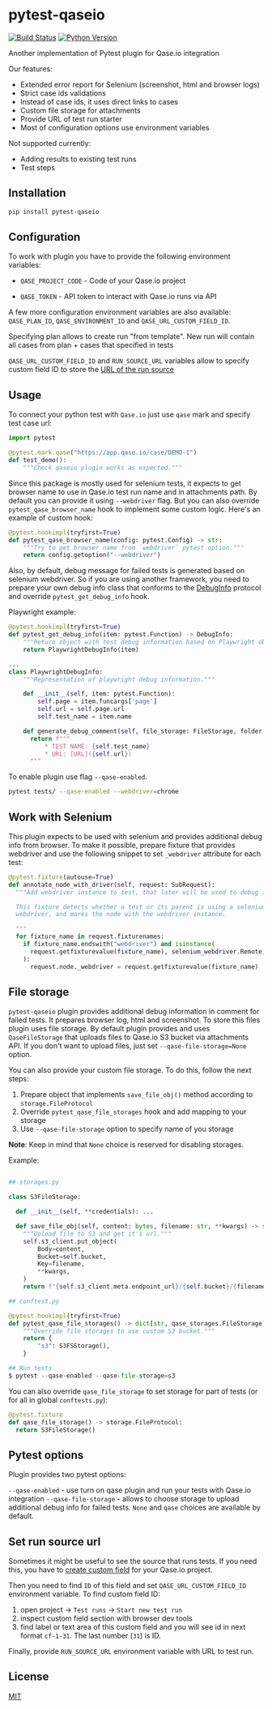# pytest-qaseio

[![Build Status](https://github.com/saritasa-nest/pytest-qaseio/workflows/checks/badge.svg?branch=main&event=push)](https://github.com/saritasa-nest/pytest-qaseio/actions?query=workflow%3Achecks)
[![Python Version](https://img.shields.io/pypi/pyversions/pytest-qaseio.svg)](https://pypi.org/project/pytest-qaseio/)

Another implementation of Pytest plugin for Qase.io integration

Our features:

* Extended error report for Selenium (screenshot, html and browser logs)
* Strict case ids validations
* Instead of case ids, it uses direct links to cases
* Custom file storage for attachments
* Provide URL of test run starter
* Most of configuration options use environment variables

Not supported currently:

* Adding results to existing test runs
* Test steps

## Installation

```bash
pip install pytest-qaseio
```

## Configuration

To work with plugin you have to provide the following environment variables:

* `QASE_PROJECT_CODE` - Code of your Qase.io project

* `QASE_TOKEN` - API token to interact with Qase.io runs via API

A few more configuration environment variables are also available:
`QASE_PLAN_ID`, `QASE_ENVIRONMENT_ID` and `QASE_URL_CUSTOM_FIELD_ID`.

Specifying plan allows to create run "from template".
New run will contain all cases from plan + cases that specified in tests

`QASE_URL_CUSTOM_FIELD_ID` and `RUN_SOURCE_URL`  variables allow to specify custom
field ID to store the [URL of the run source](#set-run-source-url)

## Usage

To connect your python test with `Qase.io` just use `qase` mark and specify test
case url:

```python
import pytest

@pytest.mark.qase("https://app.qase.io/case/DEMO-1")
def test_demo():
    """Check qaseio plugin works as expected."""
```

Since this package is mostly used for selenium tests, it expects to get browser
name to use in Qase.io test run name and in attachments path. By default you can
provide it using `--webdriver` flag. But you can also override
`pytest_qase_browser_name` hook to implement some custom logic.
Here's an example of custom hook:

```python
@pytest.hookimpl(tryfirst=True)
def pytest_qase_browser_name(config: pytest.Config) -> str:
    """Try to get browser name from `webdriver` pytest option."""
    return config.getoption("--webdriver")

```

Also, by default, debug message for failed tests is generated based on selenium
webdriver. So if you are using another framework, you need to prepare your own
debug info class that conforms to the [DebugInfo](pytest_qaseio/debug_info.py#L14-L21)
protocol and override `pytest_get_debug_info` hook.

Playwright example:

```python
@pytest.hookimpl(tryfirst=True)
def pytest_get_debug_info(item: pytest.Function) -> DebugInfo:
    """Return object with test debug information based on Playwright objects."""
    return PlaywrightDebugInfo(item)

...
class PlaywrightDebugInfo:
    """Representation of playwright debug information."""

    def __init__(self, item: pytest.Function):
        self.page = item.funcargs['page']
        self.url = self.page.url
        self.test_name = item.name

    def generate_debug_comment(self, file_storage: FileStorage, folder: str) -> str:
      return f"""
          * TEST NAME: {self.test_name}
          * URL: [URL]({self.url})
      """

```

To enable plugin use flag `--qase-enabled`.

```bash
pytest tests/ --qase-enabled --webdriver=chrome
```

## Work with Selenium

This plugin expects to be used with selenium and provides additional debug
info from browser. To make it possible, prepare fixture that provides webdriver
and use the following snippet to set `_webdriver` attribute for each test:

```python
@pytest.fixture(autouse=True)
def annotate_node_with_driver(self, request: SubRequest):
  """Add webdriver instance to test, that later will be used to debug info.

  This fixture detects whether a test or its parent is using a selenium
  webdriver, and marks the node with the webdriver instance.

  """
  for fixture_name in request.fixturenames:
    if fixture_name.endswith("webdriver") and isinstance(
      request.getfixturevalue(fixture_name), selenium_webdriver.Remote,
    ):
      request.node._webdriver = request.getfixturevalue(fixture_name)
```

## File storage

`pytest-qaseio` plugin provides additional debug information in comment for
failed tests. It prepares browser log, html and screenshot. To store this
files plugin uses file storage. By default plugin provides and uses `QaseFileStorage`
that uploads files to Qase.io S3 bucket via attachments API.
If you don't want to upload files, just set `--qase-file-storage=None` option.

You can also provide your custom file storage. To do this, follow the next steps:

1) Prepare object that implements `save_file_obj()` method according to `storage.FileProtocol`
2) Override `pytest_qase_file_storages` hook and add mapping to your storage
3) Use `--qase-file-storage` option to specify name of you storage

**Note**: Keep in mind that `None` choice is reserved for disabling storages.

Example:

```python

## storages.py

class S3FileStorage:

  def __init__(self, **credentials): ...

  def save_file_obj(self, content: bytes, filename: str, **kwargs) -> str:
    """Upload file to S3 and get it's url."""
    self.s3_client.put_object(
        Body=content,
        Bucket=self.bucket,
        Key=filename,
        **kwargs,
    )
    return f"{self.s3_client.meta.endpoint_url}/{self.bucket}/{filename}"

## conftest.py

@pytest.hookimpl(tryfirst=True)
def pytest_qase_file_storages() -> dict[str, qase_storages.FileStorage]:
    """Override file storages to use custom S3 bucket."""
    return {
        "s3": S3FSStorage(),
    }

## Run tests
$ pytest --qase-enabled --qase-file-storage=s3

```

You can also override `qase_file_storage` to set storage for part of tests
(or for all in global `conftests.py`):

```python
@pytest.fixture
def qase_file_storage() -> storage.FileProtocol:
  return S3FileStorage()
```

## Pytest options

Plugin provides two pytest options:

`--qase-enabled` - use turn on qase plugin and run your tests with Qase.io integration
`--qase-file-storage` - allows to choose storage to upload additional debug info
   for failed tests. `None` and `qase` choices are available by default.

## Set run source url

Sometimes it might be useful to see the source that runs tests. If you need this,
you have to [create custom field](https://help.qase.io/en/articles/5563701-custom-fields)
for your Qase.io project.

Then you need to find `ID` of this field and set `QASE_URL_CUSTOM_FIELD_ID`
environment variable. To find custom field ID:

 1. open project -> `Test runs` -> `Start new test run`
 2. inspect custom field section with browser dev tools
 3. find label or text area of this custom field and you will see id in next
    format `cf-1-31`. The last number (`31`) is ID.

Finally, provide `RUN_SOURCE_URL` environment variable with URL to test run.

## License

[MIT](https://github.com/saritasa-nest/pytest-qaseio/blob/main/LICENSE)

